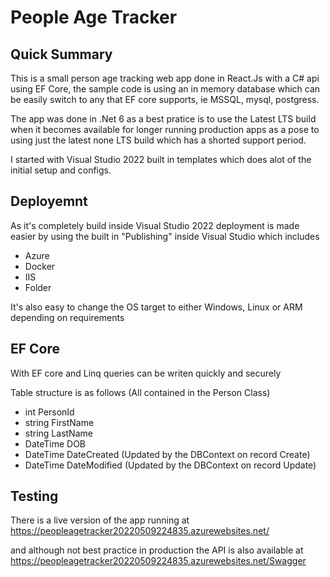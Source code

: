 # People Age Tracker
## Quick Summary

This is a small person age tracking web app done in React.Js with a C# api using EF Core, the sample code is using an in memory database which can be easily switch to any that EF core supports, ie MSSQL, mysql, postgress.

The app was done in .Net 6 as a best pratice is to use the Latest LTS build when it becomes available for longer running production apps as a pose to using just the latest none LTS build which has a shorted support period.

I started with Visual Studio 2022 built in templates which does alot of the initial setup and configs.

## Deployemnt

As it's completely build inside Visual Studio 2022 deployment is made easier by using the built in "Publishing" inside Visual Studio which includes
* Azure
* Docker
* IIS
* Folder

It's also easy to change the OS target to either Windows, Linux or ARM depending on requirements

## EF Core 

With EF core and Linq queries can be writen quickly and securely

Table structure is as follows (All contained in the Person Class)
* int PersonId
* string FirstName
* string LastName
* DateTime DOB
* DateTime DateCreated (Updated by the DBContext on record Create)
* DateTime DateModified (Updated by the DBContext on record Update)

## Testing

There is a live version of the app running at
https://peopleagetracker20220509224835.azurewebsites.net/

and although not best practice in production the API is also available at 
https://peopleagetracker20220509224835.azurewebsites.net/Swagger
